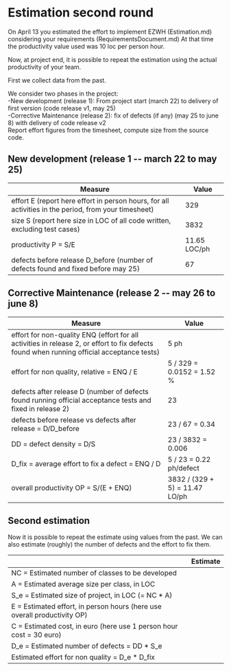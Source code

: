 # Estimation second round

On April 13 you estimated the effort to implement EZWH (Estimation.md) considering your requirements (RequirementsDocument.md)
At that time the productivity value used was 10 loc per person hour.   

Now, at project end, it is possible to repeat the 
estimation using the actual productivity of your team.


First we collect data from the past.   

We consider two phases in the project: <br>
-New development (release 1): From project start (march 22) to delivery of first version (code release v1, may 25) <br>
-Corrective Maintenance (release 2): fix of defects (if any)  (may 25 to june 8) with delivery of code release v2  <br>
Report effort figures from the timesheet, compute size from the source code.

## New development (release 1  -- march 22 to may 25)
| Measure| Value |
|---|---|
|effort E (report here effort in person hours, for all activities in the period, from your timesheet)  | 329 |
|size S (report here size in LOC of all code written, excluding test cases)  |3832|
|productivity P = S/E | 11.65 LOC/ph|
|defects before release D_before (number of defects found and fixed before may 25) | 67 |



## Corrective Maintenance (release 2 -- may 26 to june 8)

| Measure | Value|
|---|---|
|effort for non-quality ENQ (effort for all activities in release 2, or effort to fix defects found when running official acceptance tests) | 5 ph |
|effort for non quality, relative = ENQ / E | 5 / 329 = 0.0152 = 1.52 %|
|defects after release D (number of defects found running official acceptance tests and  fixed in release 2) | 23 |
|defects before release vs defects after release = D/D_before | 23 / 67 = 0.34 |
|DD = defect density = D/S| 23 / 3832 = 0.006 |
|D_fix = average effort to fix a defect = ENQ / D | 5 / 23 = 0.22 ph/defect |
|overall productivity OP = S/(E + ENQ)| 3832 / (329 + 5) = 11.47 LO/ph |

## Second estimation

Now it is possible to repeat the estimate using values from the past. We can also estimate (roughly) the number of defects and the effort to fix them.

|             | Estimate                        |             
| ----------- | ------------------------------- |  
| NC =  Estimated number of classes to be developed                 |                         |             
|  A = Estimated average size per class, in LOC                     |                            | 
| S_e = Estimated size of project, in LOC (= NC * A)                  |                                |
| E = Estimated effort, in person hours (here use overall productivity OP)  |                                  |   
| C = Estimated cost, in euro (here use 1 person hour cost = 30 euro)                   |         | 
| D_e = Estimated number of defects = DD * S_e||
| Estimated effort for non quality = D_e * D_fix ||
